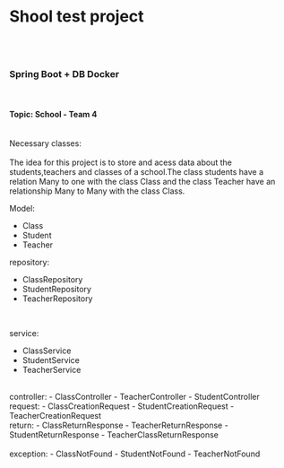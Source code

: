 # Shool test project
<br>
<br>
<h3>Spring Boot + DB Docker</h3> <br>
<h4>Topic: School - Team 4</h4> <br>
Necessary classes: <br>

<br>
The idea for this project is to store and acess data about the students,teachers and classes of a school.The class students have a relation Many to one with the class Class and 
the class Teacher have an relationship Many to Many with the class Class.

<br>

Model: <br>
- Class
- Student
- Teacher

repository:
- ClassRepository
- StudentRepository
- TeacherRepository
<br>

service:
- ClassService
- StudentService
- TeacherService

<br>
controller:
- ClassController
- TeacherController
- StudentController

<br>
request:
- ClassCreationRequest
- StudentCreationRequest
- TeacherCreationRequest

<br>
return:
- ClassReturnResponse
- TeacherReturnResponse
- StudentReturnResponse
- TeacherClassReturnResponse
<br>

<br>
exception:
- ClassNotFound
- StudentNotFound
- TeacherNotFound
<br>

<br>
<br>



